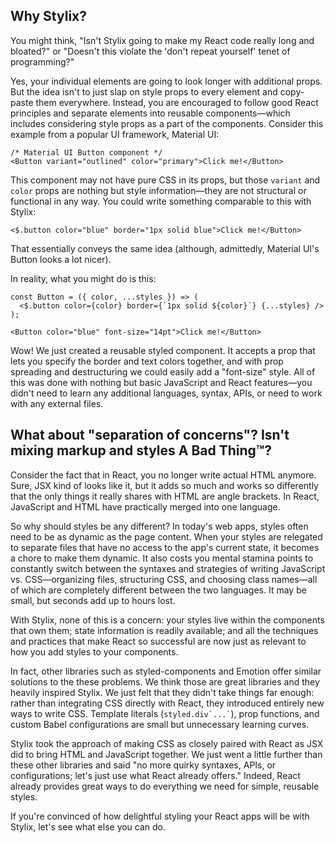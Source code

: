 
## Why Stylix?

You might think, "Isn't Stylix going to make my React code really long and bloated?" or "Doesn't this violate the 'don't repeat yourself' tenet of programming?"

Yes, your individual elements are going to look longer with additional props. But the idea isn't to just slap on style props to every element and copy-paste them everywhere. Instead, you are encouraged to follow good React principles and separate elements into reusable components—which includes considering style props as a part of the components. Consider this example from a popular UI framework, Material UI:

```tsx
/* Material UI Button component */
<Button variant="outlined" color="primary">Click me!</Button>
```

This component may not have pure CSS in its props, but those `variant` and `color` props are nothing but style information—they are not structural or functional in any way. You could write something comparable to this with Stylix:

```tsx
<$.button color="blue" border="1px solid blue">Click me!</Button>
```

That essentially conveys the same idea (although, admittedly, Material UI's Button looks a lot nicer).

In reality, what you might do is this:

```tsx
const Button = ({ color, ...styles }) => (
  <$.button color={color} border={`1px solid ${color}`} {...styles} />
);

<Button color="blue" font-size="14pt">Click me!</Button>
```

Wow! We just created a reusable styled component. It accepts a prop that lets you specify the border and text colors together, and with prop spreading and destructuring we could easily add a "font-size" style. All of this was done with nothing but basic JavaScript and React features—you didn't need to learn any additional languages, syntax, APIs, or need to work with any external files.

## What about "separation of concerns"? Isn't mixing markup and styles A Bad Thing™?

Consider the fact that in React, you no longer write actual HTML anymore. Sure, JSX kind of looks like it, but it adds so much and works so differently that the only things it really shares with HTML are angle brackets. In React, JavaScript and HTML have practically merged into one language.

So why should styles be any different? In today's web apps, styles often need to be as dynamic as the page content. When your styles are relegated to separate files that have no access to the app's current state, it becomes a chore to make them dynamic. It also costs you mental stamina points to constantly switch between the syntaxes and strategies of writing JavaScript vs. CSS—organizing files, structuring CSS, and choosing class names—all of which are completely different between the two languages. It may be small, but seconds add up to hours lost.

With Stylix, none of this is a concern: your styles live within the components that own them; state information is readily available; and all the techniques and practices that make React so successful are now just as relevant to how you add styles to your components.

In fact, other libraries such as styled-components and Emotion offer similar solutions to the these problems. We think those are great libraries and they heavily inspired Stylix. We just felt that they didn't take things far enough: rather than integrating CSS directly with React, they introduced entirely new ways to write CSS. Template literals (`` styled.div`...` ``), prop functions, and custom Babel configurations are small but unnecessary learning curves.

Stylix took the approach of making CSS as closely paired with React as JSX did to bring HTML and JavaScript together. We just went a little further than these other libraries and said "no more quirky syntaxes, APIs, or configurations; let's just use what React already offers." Indeed, React already provides great ways to do everything we need for simple, reusable styles.

If you're convinced of how delightful styling your React apps will be with Stylix, let's see what else you can do.

